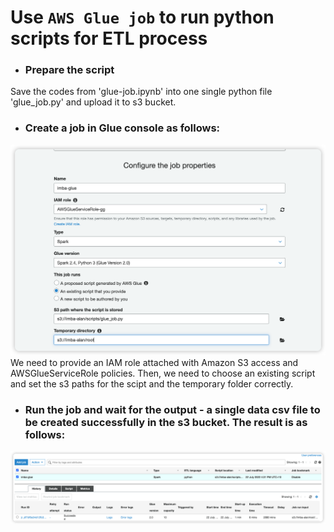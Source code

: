 # Use `AWS Glue job` to run python scripts for ETL process

- ### Prepare the script
Save the codes from 'glue-job.ipynb' into one single python file 'glue_job.py' and upload it to s3 bucket.
- ### Create a job in Glue console as follows:
![](assets/images/p1.png)
We need to provide an IAM role attached with Amazon S3 access and AWSGlueServiceRole policies. Then, we need to choose an existing script and set the s3 paths for the scipt and the temporary folder correctly.
- ### Run the job and wait for the output - a single data csv file to be created successfully in the s3 bucket. The result is as follows:
![](assets/images/p2.png)